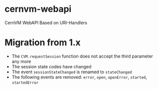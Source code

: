 cernvm-webapi
=============

CernVM WebAPI Based on URI-Handlers

Migration from 1.x
==================

 * The ```CVM.requestSession``` function does not accept the third parameter any more
 * The session state codes have changed
 * The event ```sessionStateChanged``` is renamed to ```stateChanged```
 * The following events are removed: ```error```, ```open```, ```openError```, ```started```, ```startedError```

